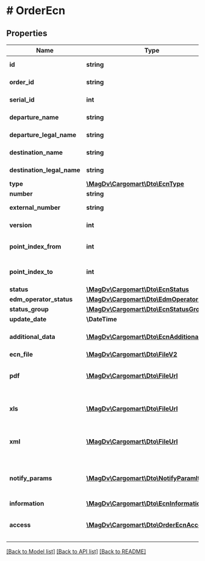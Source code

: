 # # OrderEcn

## Properties

Name | Type | Description | Notes
------------ | ------------- | ------------- | -------------
**id** | **string** | Идентификатор Этрн |
**order_id** | **string** | Идентификатор заказа |
**serial_id** | **int** | Порядковый номер заказа | [optional]
**departure_name** | **string** | Название места погрузки |
**departure_legal_name** | **string** | Наименование грузоотправителя | [optional]
**destination_name** | **string** | Название места выгрузки |
**destination_legal_name** | **string** | Наименование грузополучателя | [optional]
**type** | [**\MagDv\Cargomart\Dto\EcnType**](EcnType.md) |  |
**number** | **string** | Номер документа |
**external_number** | **string** | Внешний номер ТРН | [optional]
**version** | **int** | Версия документа |
**point_index_from** | **int** | Индекс пункта погрузки из маршрута |
**point_index_to** | **int** | Индекс пункта выгрузки из маршрута |
**status** | [**\MagDv\Cargomart\Dto\EcnStatus**](EcnStatus.md) |  |
**edm_operator_status** | [**\MagDv\Cargomart\Dto\EdmOperatorStatus**](EdmOperatorStatus.md) |  | [optional]
**status_group** | [**\MagDv\Cargomart\Dto\EcnStatusGroup**](EcnStatusGroup.md) |  | [optional]
**update_date** | **\DateTime** | Дата изменения | [optional]
**additional_data** | [**\MagDv\Cargomart\Dto\EcnAdditionalData**](EcnAdditionalData.md) | Данные для генерации накладной |
**ecn_file** | [**\MagDv\Cargomart\Dto\FileV2**](FileV2.md) | Файл ЭТРН | [optional]
**pdf** | [**\MagDv\Cargomart\Dto\FileUrl**](FileUrl.md) | Ссылка для скачивания накладной в формате PDF | [optional]
**xls** | [**\MagDv\Cargomart\Dto\FileUrl**](FileUrl.md) | Ссылка для скачивания накладной в формате XLS | [optional]
**xml** | [**\MagDv\Cargomart\Dto\FileUrl**](FileUrl.md) | Ссылка для скачивания накладной в формате XML | [optional]
**notify_params** | [**\MagDv\Cargomart\Dto\NotifyParamItem[]**](NotifyParamItem.md) | Список параметров для рассылки уведомлений по ЭТРН | [optional]
**information** | [**\MagDv\Cargomart\Dto\EcnInformation**](EcnInformation.md) |  | [optional]
**access** | [**\MagDv\Cargomart\Dto\OrderEcnAccess**](OrderEcnAccess.md) | Описание доступных действий по объекту. | [optional]

[[Back to Model list]](../../README.md#models) [[Back to API list]](../../README.md#endpoints) [[Back to README]](../../README.md)

